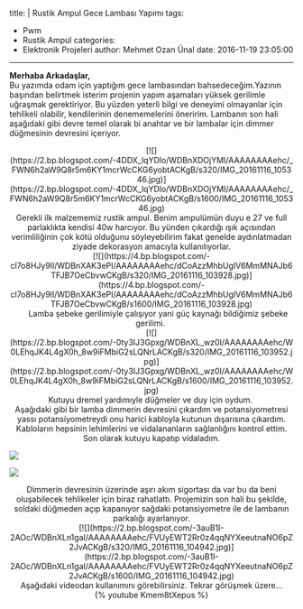 title: |
  Rustik Ampul Gece Lambası Yapımı
tags:
  - Pwm
  - Rustik Ampul
categories:
  - Elektronik Projeleri
author: Mehmet Ozan Ünal
date: 2016-11-19 23:05:00
---
**Merhaba Arkadaşlar,**  
Bu yazımda odam için yaptığım gece lambasından bahsedeceğim.Yazının başından belirtmek isterim projenin yapım aşamaları yüksek gerilimle uğraşmak gerektiriyor. Bu yüzden yeterli bilgi ve deneyimi olmayanlar için tehlikeli olabilir, kendilerinin denememelerini öneririm. 
Lambanın son hali aşağıdaki gibi devre temel olarak bi anahtar ve bir lambalar için dimmer düğmesinin devresini içeriyor.  

<div class="separator" style="clear: both; text-align: center;">[![](https://2.bp.blogspot.com/-4DDX_lqYDlo/WDBnXDOjYMI/AAAAAAAAehc/_FWN6h2aW9Q8r5m6KY1mcrWcCKG6yobtACKgB/s320/IMG_20161116_105346.jpg)](https://2.bp.blogspot.com/-4DDX_lqYDlo/WDBnXDOjYMI/AAAAAAAAehc/_FWN6h2aW9Q8r5m6KY1mcrWcCKG6yobtACKgB/s1600/IMG_20161116_105346.jpg)</div>

<!-- more -->  

<div class="separator" style="clear: both; text-align: center;">Gerekli ilk malzememiz rustik ampul. Benim ampulümün duyu e 27 ve full parlaklıkta kendisi 40w harcıyor. Bu yünden çıkardığı ışık açısından verimliliğinin çok kötü olduğunu söyleyebilirim fakat genelde aydınlatmadan ziyade dekorasyon amacıyla kullanılıyorlar.</div>

<div class="separator" style="clear: both; text-align: center;">[![](https://4.bp.blogspot.com/-cl7o8HJy9lI/WDBnXAK3ePI/AAAAAAAAehc/dCoAzzMhbUgIV6MmMNAJb6TFJB7OeCbvwCKgB/s320/IMG_20161116_103928.jpg)](https://4.bp.blogspot.com/-cl7o8HJy9lI/WDBnXAK3ePI/AAAAAAAAehc/dCoAzzMhbUgIV6MmMNAJb6TFJB7OeCbvwCKgB/s1600/IMG_20161116_103928.jpg)</div>

<div style="text-align: center;">      Lamba şebeke gerilimiyle çalışıyor yani güç kaynağı bildiğimiz şebeke gerilimi. </div>

<div class="separator" style="clear: both; text-align: center;">[![](https://2.bp.blogspot.com/-0ty3IJ3Gpxg/WDBnXL_wz0I/AAAAAAAAehc/W0LEhqJK4L4gX0h_8w9iFMbiG2sLQNrLACKgB/s320/IMG_20161116_103952.jpg)](https://2.bp.blogspot.com/-0ty3IJ3Gpxg/WDBnXL_wz0I/AAAAAAAAehc/W0LEhqJK4L4gX0h_8w9iFMbiG2sLQNrLACKgB/s1600/IMG_20161116_103952.jpg)</div>

<div style="text-align: center;">Kutuyu dremel yardımıyle düğmeler ve duy için oydum. </div>

<div style="text-align: center;">Aşağıdaki gibi bir lamba dimmerin devresini çıkardım ve potansiyometresi yassı potansiyometreydi onu harici kabloyla kutunun dışarısına çıkardım. Kabloların hepsinin lehimlerini ve vidalananların sağlanlığını kontrol ettim. Son olarak kutuyu kapatıp vidaladım.</div>

[![](https://2.bp.blogspot.com/-VER2k3kKB2E/WDBnXLry2_I/AAAAAAAAehc/RnZhr9OovTMR-3xg3YRftv0YRywQf9kPACKgB/s320/IMG_20161116_103939.jpg)](https://2.bp.blogspot.com/-VER2k3kKB2E/WDBnXLry2_I/AAAAAAAAehc/RnZhr9OovTMR-3xg3YRftv0YRywQf9kPACKgB/s1600/IMG_20161116_103939.jpg)

[![](https://1.bp.blogspot.com/-GAsTy3KVUC4/WDBnXOZs5AI/AAAAAAAAehc/sLiBefcoB2opwcMm3bKvfMi3Y4S2bXhSACKgB/s320/IMG_20161116_103841.jpg)](https://1.bp.blogspot.com/-GAsTy3KVUC4/WDBnXOZs5AI/AAAAAAAAehc/sLiBefcoB2opwcMm3bKvfMi3Y4S2bXhSACKgB/s1600/IMG_20161116_103841.jpg)

<div class="separator" style="clear: both; text-align: center;">Dimmerin devresinin üzerinde aşırı akım sigortası da var bu da beni oluşabilecek tehlikeler için biraz rahatlattı. Projemizin son hali bu şekilde, soldaki düğmeden açıp kapanıyor sağdaki potansiyometre ile de lambanın parkalığı ayarlanıyor.</div>

<div class="separator" style="clear: both; text-align: center;">[![](https://2.bp.blogspot.com/-3auB1I-2AOc/WDBnXLn1gaI/AAAAAAAAehc/FVUyEWT2Rr0z4qqNYXeeutnaNO6pZ2JvACKgB/s320/IMG_20161116_104942.jpg)](https://2.bp.blogspot.com/-3auB1I-2AOc/WDBnXLn1gaI/AAAAAAAAehc/FVUyEWT2Rr0z4qqNYXeeutnaNO6pZ2JvACKgB/s1600/IMG_20161116_104942.jpg)</div>

<div class="separator" style="clear: both; text-align: center;">Aşağıdaki videodan kullanımını görebilirsiniz. Tekrar görüşmek üzere...</div>

<div style="text-align: center;">
{% youtube Kmem8tXepus %}
</div>